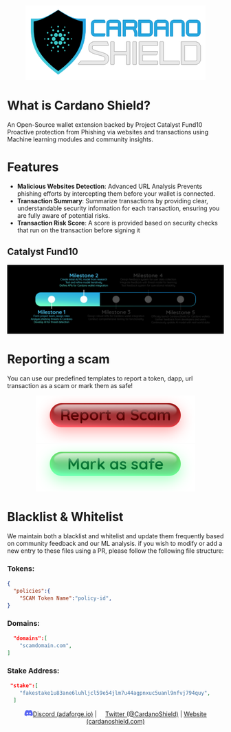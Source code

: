 <p align="center">
<img src="https://github.com/adabox-aio/cardano-shield/blob/main/.github/Cardano%20Shield%20logo%20github.png?raw=true" alt="Cardano Shield"/>
</p>

# What is Cardano Shield?
An Open-Source wallet extension backed by Project Catalyst Fund10
Proactive protection from Phishing via websites and transactions using Machine learning modules and community insights.

# Features
- **Malicious Websites Detection**: Advanced URL Analysis Prevents phishing efforts by intercepting them before your wallet is connected.
- **Transaction Summary**: Summarize transactions by providing clear, understandable security information for each transaction, ensuring you are fully aware of potential risks.
- **Transaction Risk Score**: A score is provided based on security checks that run on the transaction before signing it

## Catalyst Fund10
<p align="center">
<a href="https://milestones.projectcatalyst.io/projects/1000040">
  <img src="https://github.com/adabox-aio/cardano-shield/blob/main/.github/milestone.png?raw=true" alt="Milestones"/>
</a>
</p>

# Reporting a scam
You can use our predefined templates to report a token, dapp, url transaction as a scam or mark them as safe!
<p align="center">
<a href="https://github.com/adabox-aio/cardano-shield/issues/new?assignees=adamcazes%2C+Cardano-Shield%2C+hizkiya%2C+ThirdEye707&labels=report+as+scam&projects=&template=report-as-scam.md&title=Scam+Report+-+%5BTransaction+ID%2FDApp%2FURL%2FNFT%5D">
  <img src="https://github.com/adabox-aio/cardano-shield/blob/main/.github/scam%20button.png?raw=true" alt="report as scam"/>
</a>
  <a href="https://github.com/adabox-aio/cardano-shield/issues/new?assignees=adamcazes%2C+Cardano-Shield%2C+hizkiya%2C+ThirdEye707&labels=mark+as+safe&projects=&template=mark-as-safe.md&title=Mark+as+Safe+-+%5BTransaction+ID%2FDApp%2FURL%2FNFT%5D">
  <img src="https://github.com/adabox-aio/cardano-shield/blob/main/.github/safe%20button.png?raw=true" alt="Mark as safe"/>
</a>
</p>

# Blacklist & Whitelist
We maintain both a blacklist and whitelist and update them frequently based on community feedback and our ML analysis.
if you wish to modify or add a new entry to these files using a PR, please follow the following file structure:

### Tokens:
```json
{
  "policies":{
    "SCAM Token Name":"policy-id",
}
```
### Domains:
```json
  "domains":[
    "scamdomain.com",
]
```
### Stake Address:
```json
 "stake":[
    "fakestake1u83ane6luhljcl59e54jlm7u44agpnxuc5uanl9nfvj794quy",
  ]
```

<p style="text-align: center">
    <a href="https://discord.gg/J2ujENSdtm"><img src=".github/discordsmall.png" alt="Twitter">Discord (adaforge.io)</a>
      |
    <a href="https://twitter.com/CardanoShield"><img src=".github/twittersmall.png" alt="Twitter">Twitter (@CardanoShield)</a>
      |
  <a href="https://www.cardanoshield.com"> Website (cardanoshield.com)</a>
</p>
